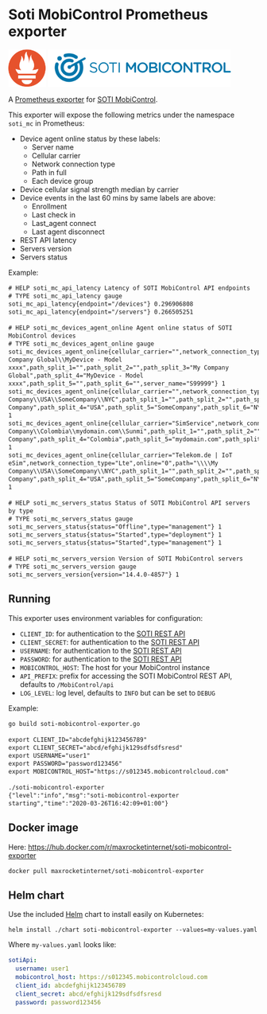 # Soti MobiControl Prometheus exporter

<img src="https://raw.githubusercontent.com/max-rocket-internet/soti-mobicontrol-exporter/master/img/prometheus-logo.png" height="75">   <img src="https://raw.githubusercontent.com/max-rocket-internet/soti-mobicontrol-exporter/master/img/mc-logo.svg?sanitize=true" height="75">

A [Prometheus exporter](https://prometheus.io/docs/instrumenting/exporters/) for [SOTI MobiControl](https://soti.net/mobicontrol).

This exporter will expose the following metrics under the namespace `soti_mc` in Prometheus:

- Device agent online status by these labels:
  - Server name
  - Cellular carrier
  - Network connection type
  - Path in full
  - Each device group
- Device cellular signal strength median by carrier
- Device events in the last 60 mins by same labels are above:
  - Enrollment
  - Last check in
  - Last_agent connect
  - Last agent disconnect
- REST API latency
- Servers version
- Servers status

Example:

```
# HELP soti_mc_api_latency Latency of SOTI MobiControl API endpoints
# TYPE soti_mc_api_latency gauge
soti_mc_api_latency{endpoint="/devices"} 0.296906808
soti_mc_api_latency{endpoint="/servers"} 0.266505251

# HELP soti_mc_devices_agent_online Agent online status of SOTI MobiControl devices
# TYPE soti_mc_devices_agent_online gauge
soti_mc_devices_agent_online{cellular_carrier="",network_connection_type="Wifi",online="0",path="\\\\My Company Global\\MyDevice - Model xxxx",path_split_1="",path_split_2="",path_split_3="My Company Global",path_split_4="MyDevice - Model xxxx",path_split_5="",path_split_6="",server_name="S99999"} 1
soti_mc_devices_agent_online{cellular_carrier="",network_connection_type="Wifi",online="0",path="\\\\My Company\\USA\\SomeCompany\\NYC",path_split_1="",path_split_2="",path_split_3="My Company",path_split_4="USA",path_split_5="SomeCompany",path_split_6="NYC",server_name="S99999"} 1
soti_mc_devices_agent_online{cellular_carrier="SimService",network_connection_type="Lte",online="0",path="\\\\My Company\\Colombia\\mydomain.com\\Sunmi",path_split_1="",path_split_2="",path_split_3="My Company",path_split_4="Colombia",path_split_5="mydomain.com",path_split_6="Sunmi",server_name="S99999"} 1
soti_mc_devices_agent_online{cellular_carrier="Telekom.de | IoT eSim",network_connection_type="Lte",online="0",path="\\\\My Company\\USA\\SomeCompany\\NYC",path_split_1="",path_split_2="",path_split_3="My Company",path_split_4="USA",path_split_5="SomeCompany",path_split_6="NYC",server_name="S99999"} 1

# HELP soti_mc_servers_status Status of SOTI MobiControl API servers by type
# TYPE soti_mc_servers_status gauge
soti_mc_servers_status{status="Offline",type="management"} 1
soti_mc_servers_status{status="Started",type="deployment"} 1
soti_mc_servers_status{status="Started",type="management"} 1

# HELP soti_mc_servers_version Version of SOTI MobiControl servers
# TYPE soti_mc_servers_version gauge
soti_mc_servers_version{version="14.4.0-4857"} 1
```

## Running

This exporter uses environment variables for configuration:

- `CLIENT_ID`: for authentication to the [SOTI REST API](https://www.soti.net/mc/help/v15.0/en/adminutility/tools/restapi.html)
- `CLIENT_SECRET`: for authentication to the [SOTI REST API](https://www.soti.net/mc/help/v15.0/en/adminutility/tools/restapi.html)
- `USERNAME`: for authentication to the [SOTI REST API](https://www.soti.net/mc/help/v15.0/en/adminutility/tools/restapi.html)
- `PASSWORD`: for authentication to the [SOTI REST API](https://www.soti.net/mc/help/v15.0/en/adminutility/tools/restapi.html)
- `MOBICONTROL_HOST`: The host for your MobiControl instance
- `API_PREFIX`: prefix for accessing the SOTI MobiControl REST API, defaults to `/MobiControl/api`
- `LOG_LEVEL`: log level, defaults to `INFO` but can be set to `DEBUG`

Example:

```shell
go build soti-mobicontrol-exporter.go

export CLIENT_ID="abcdefghijk123456789"
export CLIENT_SECRET="abcd/efghijk129sdfsdfsresd"
export USERNAME="user1"
export PASSWORD="password123456"
export MOBICONTROL_HOST="https://s012345.mobicontrolcloud.com"

./soti-mobicontrol-exporter
{"level":"info","msg":"soti-mobicontrol-exporter starting","time":"2020-03-26T16:42:09+01:00"}
```

## Docker image

Here: https://hub.docker.com/r/maxrocketinternet/soti-mobicontrol-exporter

```
docker pull maxrocketinternet/soti-mobicontrol-exporter
```

## Helm chart

Use the included [Helm](https://helm.sh/) chart to install easily on Kubernetes:

```shell
helm install ./chart soti-mobicontrol-exporter --values=my-values.yaml
```

Where `my-values.yaml` looks like:

```yaml
sotiApi:
  username: user1
  mobicontrol_host: https://s012345.mobicontrolcloud.com
  client_id: abcdefghijk123456789
  client_secret: abcd/efghijk129sdfsdfsresd
  password: password123456
```
